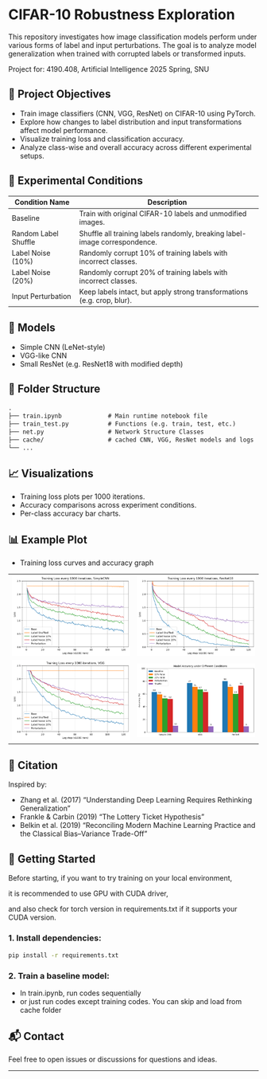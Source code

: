
# CIFAR-10 Robustness Exploration

This repository investigates how image classification models perform under various forms of label and input perturbations. The goal is to analyze model generalization when trained with corrupted labels or transformed inputs.

Project for: 4190.408, Artificial Intelligence 2025 Spring, SNU

## 📌 Project Objectives

* Train image classifiers (CNN, VGG, ResNet) on CIFAR-10 using PyTorch.
* Explore how changes to label distribution and input transformations affect model performance.
* Visualize training loss and classification accuracy.
* Analyze class-wise and overall accuracy across different experimental setups.

## 🧪 Experimental Conditions

| Condition Name       | Description                                                                |
| -------------------- | -------------------------------------------------------------------------- |
| Baseline             | Train with original CIFAR-10 labels and unmodified images.                 |
| Random Label Shuffle | Shuffle all training labels randomly, breaking label-image correspondence. |
| Label Noise (10%)    | Randomly corrupt 10% of training labels with incorrect classes.            |
| Label Noise (20%)    | Randomly corrupt 20% of training labels with incorrect classes.            |
| Input Perturbation   | Keep labels intact, but apply strong transformations (e.g. crop, blur).    |

## 🧠 Models

* Simple CNN (LeNet-style)
* VGG-like CNN
* Small ResNet (e.g. ResNet18 with modified depth)


## 📂 Folder Structure

```
.
├── train.ipynb             # Main runtime notebook file
├── train_test.py           # Functions (e.g. train, test, etc.)
├── net.py                  # Network Structure Classes
├── cache/                  # cached CNN, VGG, ResNet models and logs
└── ...
```

## 📈 Visualizations

* Training loss plots per 1000 iterations.
* Accuracy comparisons across experiment conditions.
* Per-class accuracy bar charts.

## 📊 Example Plot
* Training loss curves and accuracy graph

<table>
  <tr>
    <td><img src="doc/simplecnn.png" alt="Simple CNN" width="350"/></td>
    <td><img src="doc/resnet.png" alt="ResNet18" width="350"/></td>
  </tr>
  <tr>
    <td><img src="doc/vgg.png" alt="VGG" width="350"/></td>
    <td><img src="doc/accuracy.png" alt="Baseline Loss" width="350"/></td>
  </tr>
</table>

## 📝 Citation

Inspired by:

* Zhang et al. (2017) “Understanding Deep Learning Requires Rethinking Generalization”
* Frankle & Carbin (2019) “The Lottery Ticket Hypothesis”
* Belkin et al. (2019) “Reconciling Modern Machine Learning Practice and the Classical Bias–Variance Trade-Off”

## 🚀 Getting Started

Before starting, if you want to try training on your local environment,

it is recommended to use GPU with CUDA driver, 

and also check for torch version in requirements.txt if it supports your CUDA version.

### 1. Install dependencies:

```bash
pip install -r requirements.txt
```

### 2. Train a baseline model:

* In train.ipynb, run codes sequentially
* or just run codes except training codes. You can skip and load from cache folder 


## 📬 Contact

Feel free to open issues or discussions for questions and ideas.

---
